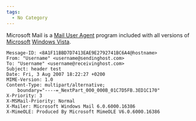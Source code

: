 ```yaml
---
tags:
  - No Category
---
```

Microsoft Mail is a [Mail User Agent](mua.md) program included
with all versions of [Microsoft](microsoft.md) [Windows
Vista](windows_vista.md).

    Message-ID: <8A1F11BBD7D7413EAE9E2792741BC6A4@hostname>
    From: "Username" <username@sendinghost.com>
    To: "Username" <username@receivinghost.com>
    Subject: header test
    Date: Fri, 3 Aug 2007 18:22:27 +0200
    MIME-Version: 1.0
    Content-Type: multipart/alternative;
        boundary="----=_NextPart_000_000B_01C7D5FB.3ED1C170"
    X-Priority: 3
    X-MSMail-Priority: Normal
    X-Mailer: Microsoft Windows Mail 6.0.6000.16386
    X-MimeOLE: Produced By Microsoft MimeOLE V6.0.6000.16386